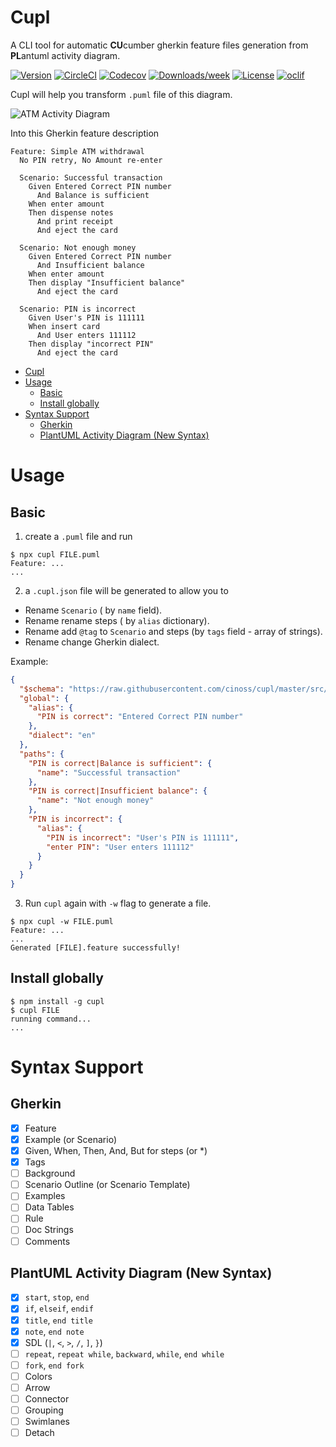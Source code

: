 # Cupl

A CLI tool for automatic **CU**cumber gherkin feature files generation from **PL**antuml activity diagram.

[![Version](https://img.shields.io/npm/v/cupl.svg)](https://npmjs.org/package/cupl)
[![CircleCI](https://circleci.com/gh/cinoss/cupl/tree/master.svg?style=shield)](https://circleci.com/gh/cinoss/cupl/tree/master)
[![Codecov](https://codecov.io/gh/cinoss/cupl/branch/master/graph/badge.svg)](https://codecov.io/gh/cinoss/cupl)
[![Downloads/week](https://img.shields.io/npm/dw/cupl.svg)](https://npmjs.org/package/cupl)
[![License](https://img.shields.io/npm/l/cupl.svg)](https://github.com/cinoss/cupl/blob/master/package.json)
[![oclif](https://img.shields.io/badge/cli-oclif-brightgreen.svg)](https://oclif.io)

<!-- [![Appveyor CI](https://ci.appveyor.com/api/projects/status/github/cinoss/cupl?branch=master&svg=true)](https://ci.appveyor.com/project/cinoss/cupl/branch/master) -->

Cupl will help you transform `.puml` file of this diagram.

![ATM Activity Diagram](https://raw.githubusercontent.com/cinoss/cupl/master/examples/ATM.png)

Into this Gherkin feature description

```gherkin
Feature: Simple ATM withdrawal
  No PIN retry, No Amount re-enter

  Scenario: Successful transaction
    Given Entered Correct PIN number
      And Balance is sufficient
    When enter amount
    Then dispense notes
      And print receipt
      And eject the card

  Scenario: Not enough money
    Given Entered Correct PIN number
      And Insufficient balance
    When enter amount
    Then display "Insufficient balance"
      And eject the card

  Scenario: PIN is incorrect
    Given User's PIN is 111111
    When insert card
      And User enters 111112
    Then display "incorrect PIN"
      And eject the card
```

<!-- toc -->

- [Cupl](#cupl)
- [Usage](#usage)
  - [Basic](#basic)
  - [Install globally](#install-globally)
- [Syntax Support](#syntax-support)
  - [Gherkin](#gherkin)
  - [PlantUML Activity Diagram (New Syntax)](#plantuml-activity-diagram-new-syntax)
  <!-- tocstop -->

# Usage

## Basic

<!-- usage -->

1. create a `.puml` file and run

```sh-session
$ npx cupl FILE.puml
Feature: ...
...
```

2. a `.cupl.json` file will be generated to allow you to

- Rename `Scenario` ( by `name` field).
- Rename rename steps ( by `alias` dictionary).
- Rename add `@tag` to `Scenario` and steps (by `tags` field - array of strings).
- Rename change Gherkin dialect.

Example:

```json
{
  "$schema": "https://raw.githubusercontent.com/cinoss/cupl/master/src/config.schema.json",
  "global": {
    "alias": {
      "PIN is correct": "Entered Correct PIN number"
    },
    "dialect": "en"
  },
  "paths": {
    "PIN is correct|Balance is sufficient": {
      "name": "Successful transaction"
    },
    "PIN is correct|Insufficient balance": {
      "name": "Not enough money"
    },
    "PIN is incorrect": {
      "alias": {
        "PIN is incorrect": "User's PIN is 111111",
        "enter PIN": "User enters 111112"
      }
    }
  }
}
```

3. Run `cupl` again with `-w` flag to generate a file.

```sh-session
$ npx cupl -w FILE.puml
Feature: ...
...
Generated [FILE].feature successfully!
```

## Install globally

```sh-session
$ npm install -g cupl
$ cupl FILE
running command...
...
```

<!-- usagestop -->

# Syntax Support

## Gherkin

- [x] Feature
- [x] Example (or Scenario)
- [x] Given, When, Then, And, But for steps (or \*)
- [x] Tags
- [ ] Background
- [ ] Scenario Outline (or Scenario Template)
- [ ] Examples
- [ ] Data Tables
- [ ] Rule
- [ ] Doc Strings
- [ ] Comments

## PlantUML Activity Diagram (New Syntax)

- [x] `start`, `stop`, `end`
- [x] `if`, `elseif`, `endif`
- [x] `title`, `end title`
- [x] `note`, `end note`
- [x] SDL (`|`, `<`, `>`, `/`, `]`, `}`)
- [ ] `repeat`, `repeat while`, `backward`, `while`, `end while`
- [ ] `fork`, `end fork`
- [ ] Colors
- [ ] Arrow
- [ ] Connector
- [ ] Grouping
- [ ] Swimlanes
- [ ] Detach
